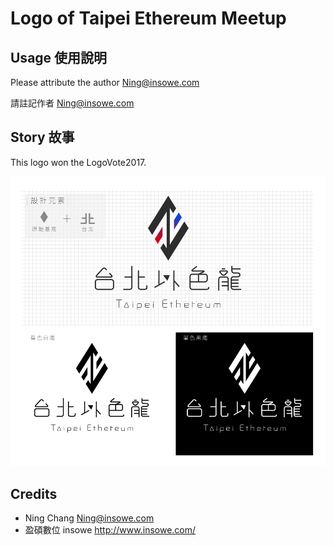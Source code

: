 # Logo of Taipei Ethereum Meetup

## Usage 使用說明

Please attribute the author Ning@insowe.com

請註記作者 Ning@insowe.com

## Story 故事

This logo won the LogoVote2017.

![](main.jpg)


## Credits

- Ning Chang Ning@insowe.com
- 盈碩數位 insowe http://www.insowe.com/